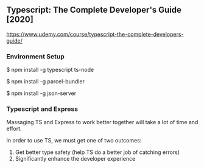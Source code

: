 ## Typescript: The Complete Developer's Guide [2020]

https://www.udemy.com/course/typescript-the-complete-developers-guide/

### Environment Setup

\$ npm install -g typescript ts-node

\$ npm install -g parcel-bundler

\$ npm install -g json-server

### Typescript and Express

Massaging TS and Express to work better together will take a lot of time and effort.

In order to use TS, we must get one of two outcomes:
1. Get better type safety (help TS do a better job of catching errors)
2. Significantly enhance the developer experience
